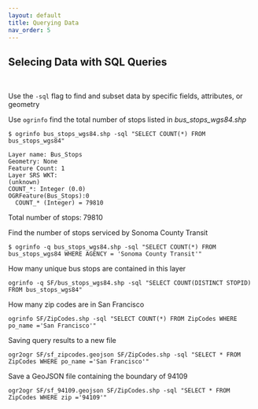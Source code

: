 ```yaml
---
layout: default
title: Querying Data
nav_order: 5
---
```


## Selecing Data with SQL Queries
<br/>

Use the `-sql` flag to find and subset data by specific fields, attributes, or geometry

Use `ogrinfo` find the total number of stops listed in _bus_stops_wgs84.shp_

```
$ ogrinfo bus_stops_wgs84.shp -sql "SELECT COUNT(*) FROM bus_stops_wgs84"
```

```
Layer name: Bus_Stops
Geometry: None
Feature Count: 1
Layer SRS WKT:
(unknown)
COUNT_*: Integer (0.0)
OGRFeature(Bus_Stops):0
  COUNT_* (Integer) = 79810
```

Total number of stops: 79810

Find the number of stops serviced by Sonoma County Transit

```
$ ogrinfo -q bus_stops_wgs84.shp -sql "SELECT COUNT(*) FROM bus_stops_wgs84 WHERE AGENCY = 'Sonoma County Transit'"
```

How many unique bus stops are contained in this layer
```
ogrinfo -q SF/bus_stops_wgs84.shp -sql "SELECT COUNT(DISTINCT STOPID) FROM bus_stops_wgs84"
```

How many zip codes are in San Francisco

```
ogrinfo SF/ZipCodes.shp -sql "SELECT COUNT(*) FROM ZipCodes WHERE po_name ='San Francisco'"
```

Saving query results to a new file

```
ogr2ogr SF/sf_zipcodes.geojson SF/ZipCodes.shp -sql "SELECT * FROM ZipCodes WHERE po_name ='San Francisco'"
```

Save a GeoJSON file containing the boundary of 94109

```
ogr2ogr SF/sf_94109.geojson SF/ZipCodes.shp -sql "SELECT * FROM ZipCodes WHERE zip ='94109'"
```
